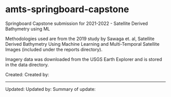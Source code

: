 # amts-springboard-capstone
Springboard Capstone submission for 2021-2022 - Satellite Derived Bathymetry using ML

Methodologies used are from the 2019 study by Sawaga et. al, Satellite Derived Bathymetry Using Machine Learning and Multi-Temporal Satellite Images (included under the reports directory). 

Imagery data was downloaded from the USGS Earth Explorer and is stored in the data directory.

Created:
Created by:

----------------------------------------------------------------------------------------------------
Updated:
Updated by:
Summary of update:
